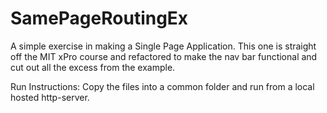 # SamePageRoutingEx

A simple exercise in making a Single Page Application. This one is straight off the MIT xPro course and refactored to make the nav bar functional and cut out all the excess from the example. 

Run Instructions: Copy the files into a common folder and run from a local hosted http-server.
